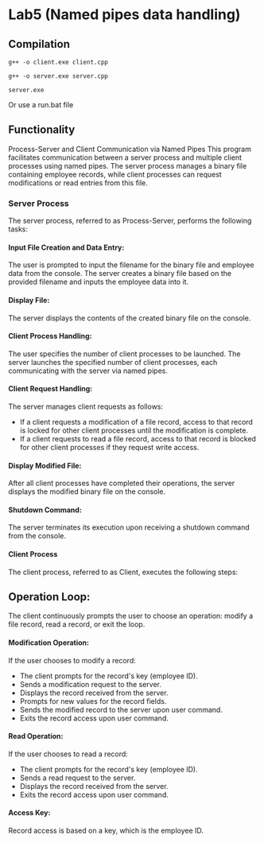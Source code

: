 # Lab5 (Named pipes data handling)
## Compilation
~~~
g++ -o client.exe client.cpp
~~~
~~~
g++ -o server.exe server.cpp
~~~
~~~
server.exe
~~~

Or use a run.bat file

## Functionality
Process-Server and Client Communication via Named Pipes
This program facilitates communication between a server process and multiple client processes using named pipes. The server process manages a binary file containing employee records, while client processes can request modifications or read entries from this file.

### Server Process
The server process, referred to as Process-Server, performs the following tasks:

#### Input File Creation and Data Entry:
The user is prompted to input the filename for the binary file and employee data from the console.
The server creates a binary file based on the provided filename and inputs the employee data into it.
#### Display File:
The server displays the contents of the created binary file on the console.
#### Client Process Handling:
The user specifies the number of client processes to be launched.
The server launches the specified number of client processes, each communicating with the server via named pipes.
#### Client Request Handling:
The server manages client requests as follows:
- If a client requests a modification of a file record, access to that record is locked for other client processes until the modification is complete.
- If a client requests to read a file record, access to that record is blocked for other client processes if they request write access.
#### Display Modified File:
After all client processes have completed their operations, the server displays the modified binary file on the console.
#### Shutdown Command:
The server terminates its execution upon receiving a shutdown command from the console.
#### Client Process
The client process, referred to as Client, executes the following steps:

## Operation Loop:
The client continuously prompts the user to choose an operation: modify a file record, read a record, or exit the loop.
#### Modification Operation:
If the user chooses to modify a record:
- The client prompts for the record's key (employee ID).
- Sends a modification request to the server.
- Displays the record received from the server.
- Prompts for new values for the record fields.
- Sends the modified record to the server upon user command.
- Exits the record access upon user command.
#### Read Operation:
If the user chooses to read a record:
- The client prompts for the record's key (employee ID).
- Sends a read request to the server.
- Displays the record received from the server.
- Exits the record access upon user command.
#### Access Key:
Record access is based on a key, which is the employee ID.
